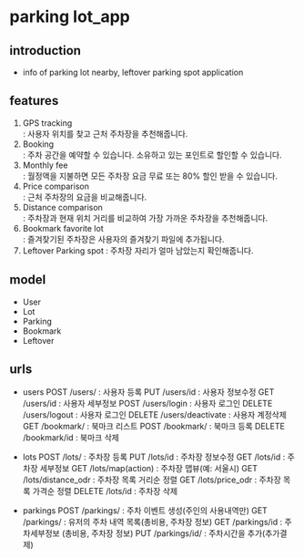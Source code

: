 # parking lot_app

## introduction
- info of parking lot nearby, leftover parking spot application

## features
1. GPS tracking  
: 사용자 위치를 찾고 근처 주차장을 추천해줍니다.  
2. Booking  
: 주차 공간을 예약할 수 있습니다. 소유하고 있는 포인트로 할인할 수 있습니다.  
3. Monthly fee  
: 월정액을 지불하면 모든 주차장 요금 무료 또는 80% 할인 받을 수 있습니다.  
4. Price comparison  
: 근처 주차장의 요금을 비교해줍니다.  
5. Distance comparison  
: 주차장과 현재 위치 거리를 비교하여 가장 가까운 주차장을 추천해줍니다.  
6. Bookmark favorite lot  
: 즐겨찾기된 주차장은 사용자의 즐겨찾기 파일에 추가됩니다.  
7. Leftover Parking spot
: 주차장 자리가 얼마 남았는지 확인해줍니다.  

## model
- User
- Lot
- Parking
- Bookmark
- Leftover

## urls
- users
POST /users/ 
: 사용자 등록
PUT /users/id 
: 사용자 정보수정
GET /users/id 
: 사용자 세부정보
POST /users/login 
: 사용자 로그인
DELETE /users/logout 
: 사용자 로그인
DELETE /users/deactivate
: 사용자 계정삭제 
GET /bookmark/
: 북마크 리스트
POST /bookmark/
: 북마크 등록 
DELETE /bookmark/id
: 북마크 삭제

- lots
POST /lots/
: 주차장 등록
PUT /lots/id
: 주차장 정보수정
GET /lots/id
: 주차장 세부정보
GET /lots/map(action) 
: 주차장 맵뷰(예: 서울시)
GET /lots/distance_odr
: 주차장 목록 거리순 정렬
GET /lots/price_odr 
: 주차장 목록 가격순 정렬
DELETE /lots/id 
: 주차장 삭제

- parkings
POST /parkings/ 
: 주차 이벤트 생성(주인의 사용내역만)
GET  /parkings/
: 유저의 주차 내역 목록(총비용, 주차장 정보)
GET  /parkings/id
: 주차세부정보 (총비용, 주차장 정보) 
PUT  /parkings/id/
: 주차시간을 추가(추가결제)
